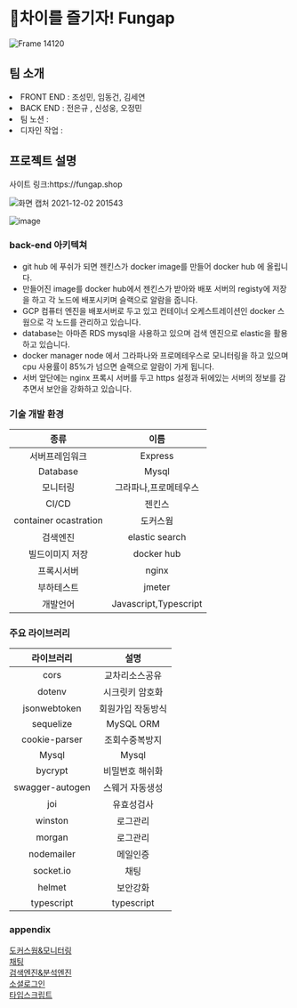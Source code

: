 <h1>🎉차이를 즐기자! Fungap</h1>

![Frame 14120](https://user-images.githubusercontent.com/89460880/144413012-68612fe9-b1f7-428d-8ce9-6fa53c9a3a31.png)

<h2>팀 소개</h2>

 <li> FRONT END : 조성민, 임동건, 김세연
 <li> BACK END : 전은규 , 신성웅, 오정민
 <li> 팀 노션 : 
 <li> 디자인 작업 :

<h2>프로젝트 설명</h2>
사이트 링크:https://fungap.shop

![화면 캡처 2021-12-02 201543](https://user-images.githubusercontent.com/89460880/144414643-bb0c1d4a-9aee-4604-bd2b-f6c137d0fe07.png)

![image](https://user-images.githubusercontent.com/88120776/144158286-65ad9dde-0e7d-41c9-a386-daaad75e7bbf.png)

### back-end 아키텍쳐

- git hub 에 푸쉬가 되면 젠킨스가 docker image를 만들어 docker hub 에 올립니다.<br>
- 만들어진 image를 docker hub에서 젠킨스가 받아와 배포 서버의 registy에 저장을 하고 각 노드에 배포시키며 슬랙으로 알람을 줍니다. <br>
- GCP 컴퓨터 엔진을 배포서버로 두고 있고 컨테이너 오케스트레이션인 docker 스웜으로 각 노드를 관리하고 있습니다.
- database는 아마존 RDS mysql을 사용하고 있으며 검색 엔진으로 elastic을 활용하고 있습니다. <br>
- docker manager node 에서 그라파나와 프로메테우스로 모니터링을 하고 있으며 cpu 사용률이 85%가 넘으면 슬랙으로 알람이 가게 됩니다.<br>
- 서버 앞단에는 nginx 프록시 서버를 두고 https 설정과 뒤에있는 서버의 정보를 감추면서 보안을 강화하고 있습니다.

### 기술 개발 환경

|         종류          |         이름          |
| :-------------------: | :-------------------: |
|    서버프레임워크     |        Express        |
|       Database        |         Mysql         |
|       모니터링        | 그라파나,프로메테우스 |
|         CI/CD         |        젠킨스         |
| container ocastration |       도커스웜        |
|       검색엔진        |    elastic search     |
|    빌드이미지 저장    |      docker hub       |
|      프록시서버       |         nginx         |
|      부하테스트       |        jmeter         |
|       개발언어        | Javascript,Typescript |

### 주요 라이브러리

|   라이브러리    |       설명        |
| :-------------: | :---------------: |
|      cors       |  교차리소스공유   |
|     dotenv      |  시크릿키 암호화  |
|  jsonwebtoken   | 회원가입 작동방식 |
|    sequelize    |     MySQL ORM     |
|  cookie-parser  |  조회수중복방지   |
|      Mysql      |       Mysql       |
|     bycrypt     |  비밀번호 해쉬화  |
| swagger-autogen |  스웨거 자동생성  |
|       joi       |    유효성검사     |
|     winston     |     로그관리      |
|     morgan      |     로그관리      |
|   nodemailer    |     메일인증      |
|    socket.io    |       채팅        |
|     helmet      |     보안강화      |
|   typescript    |    typescript     |

### appendix<br>

[도커스웜&모니터링](https://github.com/fungap/Appendix-back/blob/main/docker-swarm%26monitoring.md)<br>
[채팅](https://github.com/fungap/Appendix-back/blob/main/chatting.md)<br>
[검색엔진&분석엔진](https://github.com/fungap/Appendix-back/blob/main/search_engin%26Analysis_tool.md)<br>
[소셜로그인](https://github.com/fungap/Appendix-back/blob/main/social-login.md)<br>
[타입스크립트](https://github.com/fungap/Appendix-back/blob/main/typescript.md)<br>

